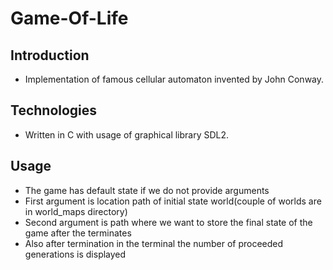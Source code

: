 # Game-Of-Life
## Introduction
* Implementation of famous cellular automaton invented by John Conway.
## Technologies
* Written in C with usage of graphical library SDL2. 
## Usage
* The game has default state if we do not provide arguments
* First argument is location path of initial state world(couple of worlds are in world_maps directory)
* Second argument is path where we want to store the final state of the game after the terminates
* Also after termination in the terminal the number of proceeded generations is displayed
